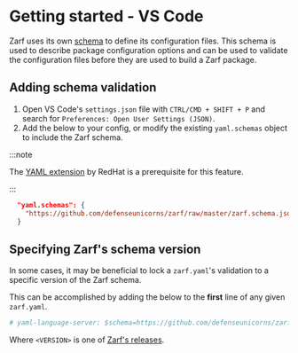 # Getting started - VS Code

Zarf uses its own [schema](https://github.com/defenseunicorns/zarf/blob/master/zarf.schema.json) to define its configuration files. This schema is used to describe package configuration options and can be used to validate the configuration files before they are used to build a Zarf package.

## Adding schema validation

1. Open VS Code's `settings.json` file with `CTRL/CMD + SHIFT + P` and search for `Preferences: Open User Settings (JSON)`.
2. Add the below to your config, or modify the existing `yaml.schemas` object to include the Zarf schema.

:::note

The [YAML extension](https://marketplace.visualstudio.com/items?itemName=redhat.vscode-yaml) by RedHat is a prerequisite for this feature.

:::

```json
  "yaml.schemas": {
    "https://github.com/defenseunicorns/zarf/raw/master/zarf.schema.json": "zarf.yaml"
  }
```

## Specifying Zarf's schema version

In some cases, it may be beneficial to lock a `zarf.yaml`'s validation to a specific version of the Zarf schema.

This can be accomplished by adding the below to the **first** line of any given `zarf.yaml`.

```yaml
# yaml-language-server: $schema=https://github.com/defenseunicorns/zarf/raw/<VERSION>/zarf.schema.json
```

Where `<VERSION>` is one of [Zarf's releases](https://github.com/defenseunicorns/zarf/releases).
